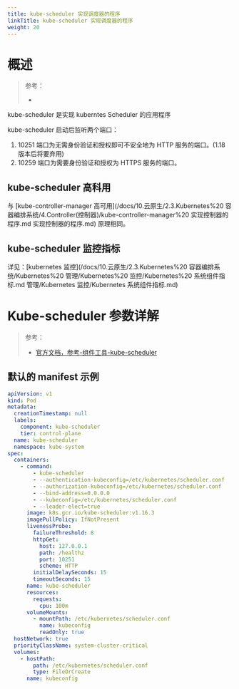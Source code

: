 ```yaml
---
title: kube-scheduler 实现调度器的程序
linkTitle: kube-scheduler 实现调度器的程序
weight: 20
---
```


# 概述

> 参考：
>
> -

kube-scheduler 是实现 kuberntes Scheduler 的应用程序

kube-scheduler 启动后监听两个端口：

1. 10251 端口为无需身份验证和授权即可不安全地为 HTTP 服务的端口。(1.18 版本后将要弃用)
2. 10259 端口为需要身份验证和授权为 HTTPS 服务的端口。

## kube-scheduler 高科用

与 [kube-controller-manager 高可用](/docs/10.云原生/2.3.Kubernetes%20 容器编排系统/4.Controller(控制器)/kube-controller-manager%20 实现控制器的程序.md 实现控制器的程序.md) 原理相同。

## kube-scheduler 监控指标

详见：[kubernetes 监控](/docs/10.云原生/2.3.Kubernetes%20 容器编排系统/Kubernetes%20 管理/Kubernetes%20 监控/Kubernetes%20 系统组件指标.md 管理/Kubernetes 监控/Kubernetes 系统组件指标.md)

# Kube-scheduler 参数详解

> 参考：
>
> - [官方文档，参考-组件工具-kube-scheduler](https://kubernetes.io/docs/reference/command-line-tools-reference/kube-scheduler/)

## 默认的 manifest 示例

```yaml
apiVersion: v1
kind: Pod
metadata:
  creationTimestamp: null
  labels:
    component: kube-scheduler
    tier: control-plane
  name: kube-scheduler
  namespace: kube-system
spec:
  containers:
    - command:
        - kube-scheduler
        - --authentication-kubeconfig=/etc/kubernetes/scheduler.conf
        - --authorization-kubeconfig=/etc/kubernetes/scheduler.conf
        - --bind-address=0.0.0.0
        - --kubeconfig=/etc/kubernetes/scheduler.conf
        - --leader-elect=true
      image: k8s.gcr.io/kube-scheduler:v1.16.3
      imagePullPolicy: IfNotPresent
      livenessProbe:
        failureThreshold: 8
        httpGet:
          host: 127.0.0.1
          path: /healthz
          port: 10251
          scheme: HTTP
        initialDelaySeconds: 15
        timeoutSeconds: 15
      name: kube-scheduler
      resources:
        requests:
          cpu: 100m
      volumeMounts:
        - mountPath: /etc/kubernetes/scheduler.conf
          name: kubeconfig
          readOnly: true
  hostNetwork: true
  priorityClassName: system-cluster-critical
  volumes:
    - hostPath:
        path: /etc/kubernetes/scheduler.conf
        type: FileOrCreate
      name: kubeconfig
```
